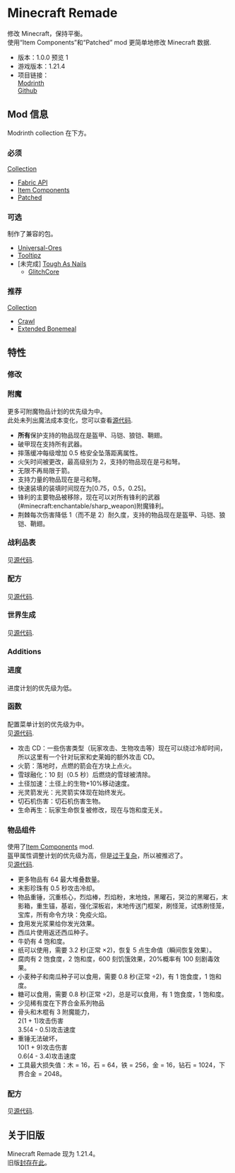 # Minecraft Remade

修改 Minecraft，保持平衡。  
使用“Item Components”和“Patched” mod 更简单地修改 Minecraft 数据.

- 版本：1.0.0 预览 1
- 游戏版本：1.21.4
- 项目链接：  
  [Modrinth](https://modrinth.com/datapack/minecraft_remade)  
  [Github](https://github.com/Minecrafthyr/minecraft_remade)

## Mod 信息

Modrinth collection 在下方。

### 必须

[Collection](https://modrinth.com/collection/vv2GYBKe)

- [Fabric API](https://www.modrinth.com/mod/fabric-api)
- [Item Components](https://www.modrinth.com/mod/item-components)
- [Patched](https://www.modrinth.com/mod/patched)

### 可选

制作了兼容的包。

- [Universal-Ores](https://modrinth.com/mod/universal-ores)
- [Tooltipz](https://modrinth.com/mod/tooltipz)
- \[未完成\] [Tough As Nails](https://modrinth.com/mod/ge1sOdFH)
  - [GlitchCore](https://modrinth.com/mod/glitchcore)

### 推荐

[Collection](https://modrinth.com/collection/xnfbeiAU)

- [Crawl](https://modrinth.com/mod/H1JOVjhn)
- [Extended Bonemeal](https://modrinth.com/mod/extended-bone-meal)

## 特性

### 修改

#### <span style="font-size:16px;">附魔</span>

更多可附魔物品计划的优先级为中。  
此处未列出魔法成本变化，您可以查看[源代码](https://github.com/Minecrafthyr/minecraft_remade/tree/main/data/minecraft/enchantment).

- **所有**保护支持的物品现在是盔甲、马铠、狼铠、鞘翅。
- 破甲现在支持所有武器。
- 摔落缓冲每级增加 0.5 格安全坠落距离属性。
- 火矢时间被更改，最高级别为 2，支持的物品现在是弓和弩。
- 无限不再局限于箭。
- 支持力量的物品现在是弓和弩。
- 快速装填的装填时间现在为[0.75，0.5，0.25]。
- 锋利的主要物品被移除，现在可以对所有锋利的武器(#minecraft:enchantable/sharp_weapon)附魔锋利。
- 荆棘每次伤害降低 1（而不是 2）耐久度，支持的物品现在是盔甲、马铠、狼铠、鞘翅。

#### <span style="font-size:16px;">战利品表</span>

见[源代码](https://github.com/Minecrafthyr/minecraft_remade/tree/main/data/minecraft/loot_table).

#### <span style="font-size:16px;">配方</span>

见[源代码](https://github.com/Minecrafthyr/minecraft_remade/tree/main/data/minecraft/recipe).

#### <span style="font-size:16px;">世界生成</span>

见[源代码](https://github.com/Minecrafthyr/minecraft_remade/tree/main/data/minecraft/worldgen).

### Additions

#### <span style="font-size:16px;">进度</span>

进度计划的优先级为低。

#### <span style="font-size:16px;">函数</span>

配置菜单计划的优先级为中。  
见[源代码](https://github.com/Minecrafthyr/minecraft_remade/tree/main/data/minecraft_remade/function).

- 攻击 CD：一些伤害类型（玩家攻击、生物攻击等）现在可以绕过冷却时间，所以这里有一个针对玩家和史莱姆的额外攻击 CD。
- 火箭：落地时，点燃的箭会在方块上点火。
- 雪球融化：10 刻（0.5 秒）后燃烧的雪球被清除。
- 土径加速：土径上的生物+10%移动速度。
- 光灵箭发光：光灵箭实体现在始终发光。
- 切石机伤害：切石机伤害生物。
- 生命再生：玩家生命恢复被修改，现在与饱和度无关。

### <span style="font-size:16px;">物品组件</span>

使用了[Item Components](https://www.modrinth.com/mod/item-components) mod.  
盔甲属性调整计划的优先级为高，但是[过于复杂](https://github.com/Minecrafthyr/minecraft_remade/item_components/armors/_levels.md)，所以被推迟了。  
见[源代码](https://github.com/Minecrafthyr/minecraft_remade/tree/main/data/minecraft_remade/item_conponents).

- 更多物品有 64 最大堆叠数量。
- 末影珍珠有 0.5 秒攻击冷却。
- 物品重锤，沉重核心，烈焰棒，烈焰粉，末地烛，黑曜石，哭泣的黑曜石，末影箱，重生锚，基岩，强化深板岩，末地传送门框架，刷怪笼，试炼刷怪笼，宝库，所有命令方块：免疫火焰。
- 食用发光浆果给你发光效果。
- 西瓜片使用返还西瓜种子。
- 牛奶有 4 饱和度。
- 纸可以使用，需要 3.2 秒(正常 ×2)，恢复 5 点生命值（瞬间恢复效果）。
- 腐肉有 2 饱食度，2 饱和度，600 刻饥饿效果，20%概率有 100 刻剧毒效果。
- 小麦种子和南瓜种子可以食用，需要 0.8 秒(正常 ÷2)，有 1 饱食度，1 饱和度。
- 糖可以食用，需要 0.8 秒(正常 ÷2)，总是可以食用，有 1 饱食度，1 饱和度。
- 少见稀有度在下界合金系列物品
- 骨头和木棍有 3 附魔能力，  
  2(1 + 1)攻击伤害  
  3.5(4 - 0.5)攻击速度
- 重锤无法破坏，  
  10(1 + 9)攻击伤害  
  0.6(4 - 3.4)攻击速度
- 工具最大损失值：木 = 16，石 = 64，铁 = 256，金 = 16，钻石 = 1024，下界合金 = 2048。

### <span style="font-size:16px;">配方</span>

见[源代码](https://github.com/Minecrafthyr/minecraft_remade/tree/main/data/minecraft_remade/recipe).

## 关于旧版

Minecraft Remade 现为 1.21.4。  
旧版[封存在此](https://github.com/Minecrafthyr/mcre)。
